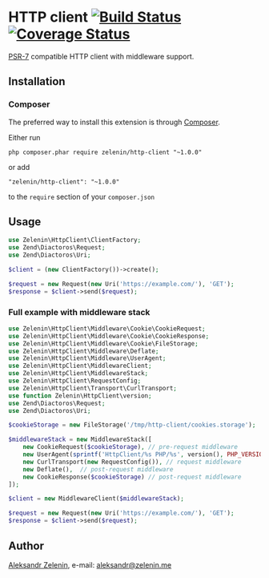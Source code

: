 # HTTP client [![Build Status](https://travis-ci.org/zelenin/http-client.svg?branch=master)](https://travis-ci.org/zelenin/http-client) [![Coverage Status](https://coveralls.io/repos/github/zelenin/http-client/badge.svg?branch=master)](https://coveralls.io/github/zelenin/http-client?branch=master)

[PSR-7](http://www.php-fig.org/psr/psr-7/) compatible HTTP client with middleware support.

## Installation

### Composer

The preferred way to install this extension is through [Composer](http://getcomposer.org/).

Either run

```
php composer.phar require zelenin/http-client "~1.0.0"
```

or add

```
"zelenin/http-client": "~1.0.0"
```

to the ```require``` section of your ```composer.json```

## Usage

```php
use Zelenin\HttpClient\ClientFactory;
use Zend\Diactoros\Request;
use Zend\Diactoros\Uri;

$client = (new ClientFactory())->create();

$request = new Request(new Uri('https://example.com/'), 'GET');
$response = $client->send($request);
```

### Full example with middleware stack

```php
use Zelenin\HttpClient\Middleware\Cookie\CookieRequest;
use Zelenin\HttpClient\Middleware\Cookie\CookieResponse;
use Zelenin\HttpClient\Middleware\Cookie\FileStorage;
use Zelenin\HttpClient\Middleware\Deflate;
use Zelenin\HttpClient\Middleware\UserAgent;
use Zelenin\HttpClient\MiddlewareClient;
use Zelenin\HttpClient\MiddlewareStack;
use Zelenin\HttpClient\RequestConfig;
use Zelenin\HttpClient\Transport\CurlTransport;
use function Zelenin\HttpClient\version;
use Zend\Diactoros\Request;
use Zend\Diactoros\Uri;

$cookieStorage = new FileStorage('/tmp/http-client/cookies.storage');

$middlewareStack = new MiddlewareStack([
    new CookieRequest($cookieStorage), // pre-request middleware
    new UserAgent(sprintf('HttpClient/%s PHP/%s', version(), PHP_VERSION)), // pre-request middleware
    new CurlTransport(new RequestConfig()), // request middleware
    new Deflate(),  // post-request middleware
    new CookieResponse($cookieStorage) // post-request middleware
]);

$client = new MiddlewareClient($middlewareStack);

$request = new Request(new Uri('https://example.com/'), 'GET');
$response = $client->send($request);
```

## Author

[Aleksandr Zelenin](https://github.com/zelenin/), e-mail: [aleksandr@zelenin.me](mailto:aleksandr@zelenin.me)
